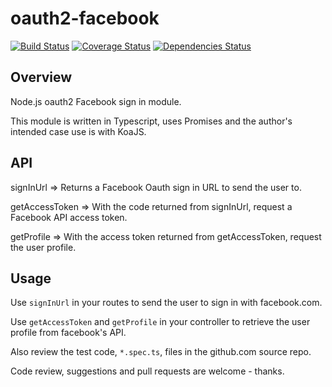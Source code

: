 # oauth2-facebook

[![Build Status](https://travis-ci.org/rudijs/oauth2-facebook.svg?branch=master)](https://travis-ci.org/rudijs/oauth2-facebook)
[![Coverage Status](https://coveralls.io/repos/rudijs/oauth2-facebook/badge.svg?branch=master&service=github)](https://coveralls.io/github/rudijs/oauth2-facebook?branch=master)
[![Dependencies Status](https://david-dm.org/rudijs/oauth2-facebook.svg)](https://david-dm.org/rudijs/oauth2-facebook.svg)

## Overview

Node.js oauth2 Facebook sign in module.

This module is written in Typescript, uses Promises and the author's intended case use is with KoaJS.

## API

signInUrl => Returns a Facebook Oauth sign in URL to send the user to.
 
getAccessToken => With the code returned from signInUrl, request a Facebook API access token.
 
getProfile => With the access token returned from getAccessToken, request the user profile.

## Usage

Use `signInUrl` in your routes to send the user to sign in with facebook.com.

Use `getAccessToken` and `getProfile` in your controller to retrieve the user profile from facebook's API.

Also review the test code, `*.spec.ts`, files in the github.com source repo.

Code review, suggestions and pull requests are welcome - thanks.
